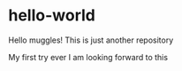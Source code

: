 # hello-world

Hello muggles!
This is just another repository

My first try ever
I am looking forward to this
